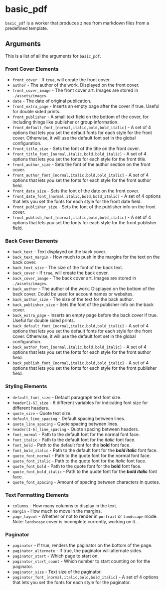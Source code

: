# basic_pdf

``basic_pdf`` is a worker that produces zines from markdown files from a predefined template.

## Arguments

This is a list of all the arguments for ``basic_pdf``.

### Front Cover Elements

* ``front_cover`` - If ``true``, will create the front cover.
* ``author`` - The author of the work. Displayed on the front cover.
* ``front_cover_image`` - The front cover art. Images are stored in ``./assets/images``.
* ``date`` - The date of original publication.
* ``front_extra_page`` - Inserts an empty page after the cover if true. Useful for double sided prints.
* ``front_publisher`` - A small text field on the bottom of the cover, for including things like publisher or group information.
* ``front_default_font_[normal,italic,bold,bold_italic]`` - A set of 4 options that lets you set the default fonts for each style for the front cover. Otherwise, it will use the default font set in the global configuration.
* ``front_title_size`` - Sets the font of the title on the front cover.
* ``front_title_font_[normal,italic,bold,bold_italic]`` - A set of 4 options that lets you set the fonts for each style for the front title. 
* ``front_author_size`` - Sets the font of the author section on the front cover.
* ``front_author_font_[normal,italic,bold,bold_italic]`` - A set of 4 options that lets you set the fonts for each style for the front author field. 
* ``front_date_size`` - Sets the font of the date on the front cover.
* ``front_date_font_[normal,italic,bold,bold_italic]`` - A set of 4 options that lets you set the fonts for each style for the front date field. 
* ``front_publisher_size`` - Sets the font of the publisher info on the front cover.
* ``front_publish_font_[normal,italic,bold,bold_italic]`` - A set of 4 options that lets you set the fonts for each style for the front publisher field.

### Back Cover Elements

* ``back_text`` - Text displayed on the back cover.
* ``back_text_margin`` - How much to push in the margins for the text on the back cover.
* ``back_text_size`` - The size of the font of the back text.
* ``back_cover`` - If ``true``, will create the back cover.
* ``back_cover_image`` - The back cover art. Images are stored in ``./assets/images``.
* ``back_author`` - The author of the work. Displayed on the bottom of the back cover. Could be used for account names or websites.
* ``back_author_size`` - The size of the text for the back author.
* ``back_publisher_size`` - Sets the font of the publisher info on the back cover.
* ``back_extra_page`` - Inserts an empty page before the back cover if true. Useful for double sided prints.
* ``back_default_font_[normal,italic,bold,bold_italic]`` - A set of 4 options that lets you set the default fonts for each style for the front cover. Otherwise, it will use the default font set in the global configuration.
* ``back_author_font_[normal,italic,bold,bold_italic]`` - A set of 4 options that lets you set the fonts for each style for the front author field. 
* ``back_publish_font_[normal,italic,bold,bold_italic]`` - A set of 4 options that lets you set the fonts for each style for the front publisher field.

### Styling Elements

* ``default_font_size`` - Default paragraph text font size.
* ``header[1-6]_size`` - 6 different variables for indicating font size for different headers.
* ``quote_size`` - Quote text size.
* ``default_line_spacing`` - Default spacing between lines.
* ``quote_line_spacing`` - Quote spacing between lines.
* ``header[1-6]_line_spacing`` - Quote spacing between headers.
* ``font_normal`` - Path to the default font for the normal font face. 
* ``font_italic`` - Path to the default font for the *italic* font face. 
* ``font_bold`` - Path to the default font for the **bold** font face. 
* ``font_bold_italic`` - Path to the default font for the ***bold italic*** font face. 
* ``quote_font_normal`` - Path to the quote font for the normal font face. 
* ``quote_font_italic`` - Path to the quote font for the *italic* font face. 
* ``quote_font_bold`` - Path to the quote font for the **bold** font face. 
* ``quote_font_bold_italic`` - Path to the quote font for the ***bold italic*** font face. 
* ``quote_font_spacing`` - Amount of spacing between characters in quotes.

### Text Formatting Elements

* ``columns`` - How many columns to display in the text.
* ``margin`` - How much to move in the margins.
* ``page_layout`` - Whether or not to render in ``portrait`` or ``landscape`` mode. Note: ``landscape`` cover is incomplete currently, working on it...

### Paginator

* ``paginator`` - If true, renders the paginator on the bottom of the page.
* ``paginator_alternate`` - If true, the paginator will alternate sides.
* ``paginator_start`` - Which page to start on. 
* ``paginator_start_count`` - Which number to start counting on for the paginator.
* ``paginator_size`` - Text size of the paginator.
* ``paginator_font_[normal,italic,bold,bold_italic]`` - A set of 4 options that lets you set the fonts for each style for the paginator.
